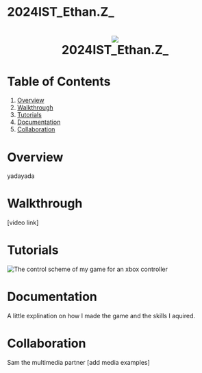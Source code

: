 # 2024IST_Ethan.Z_
<h1 align="center">
 <img src="https://user-images.githubusercontent.com/45159366/97361059-45151700-185c-11eb-9d12-dae51c79eb8a.png">
  <br />
 2024IST_Ethan.Z_
</h1>

# Table of Contents

1. [Overview](https://github.com/TempeHS/2024IST_Ethan.Z_?tab=readme-ov-file#overview)
2. [Walkthrough](https://github.com/TempeHS/2024IST_Ethan.Z_?tab=readme-ov-file#walkthrough)
3. [Tutorials](https://github.com/TempeHS/2024IST_Ethan.Z_?tab=readme-ov-file#tutorials)
4. [Documentation](https://github.com/TempeHS/2024IST_Ethan.Z_?tab=readme-ov-file#documentation)
5. [Collaboration](https://github.com/TempeHS/2024IST_Ethan.Z_?tab=readme-ov-file#collaboration)

# Overview

yadayada

# Walkthrough

[video link]

# Tutorials

![The control scheme of my game for an xbox controller]("https://github.com/Swebwite/My%20project/Assets/Sprites/Control%20Scheme.png")

# Documentation

A little explination on how I made the game and the skills I aquired.

# Collaboration

Sam the multimedia partner
[add media examples]
